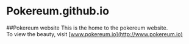 # Pokereum.github.io
##Pokereum website
This is the home to the pokereum website.  
To view the beauty, visit [www.pokereum.io](http://www.pokereum.io)   

